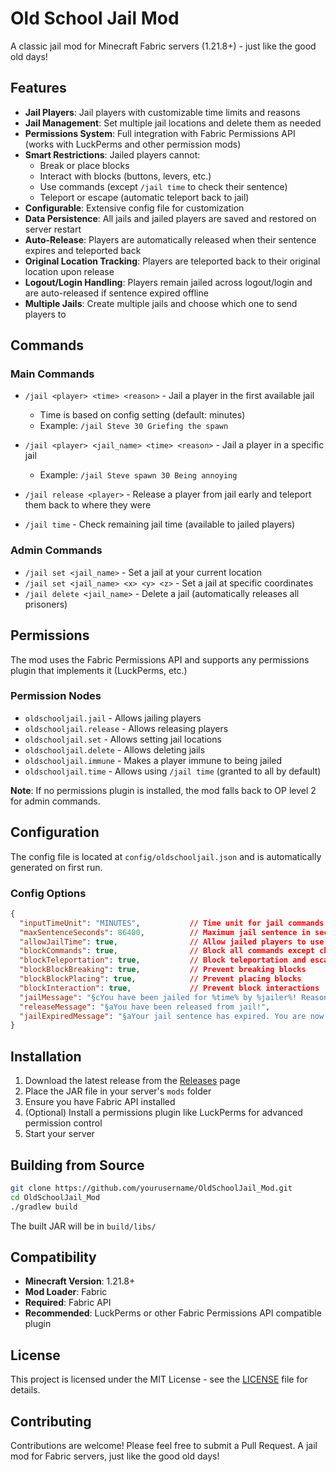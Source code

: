 # Old School Jail Mod

A classic jail mod for Minecraft Fabric servers (1.21.8+) - just like the good old days!

## Features

- **Jail Players**: Jail players with customizable time limits and reasons
- **Jail Management**: Set multiple jail locations and delete them as needed
- **Permissions System**: Full integration with Fabric Permissions API (works with LuckPerms and other permission mods)
- **Smart Restrictions**: Jailed players cannot:
  - Break or place blocks
  - Interact with blocks (buttons, levers, etc.)
  - Use commands (except `/jail time` to check their sentence)
  - Teleport or escape (automatic teleport back to jail)
- **Configurable**: Extensive config file for customization
- **Data Persistence**: All jails and jailed players are saved and restored on server restart
- **Auto-Release**: Players are automatically released when their sentence expires and teleported back
- **Original Location Tracking**: Players are teleported back to their original location upon release
- **Logout/Login Handling**: Players remain jailed across logout/login and are auto-released if sentence expired offline
- **Multiple Jails**: Create multiple jails and choose which one to send players to

## Commands

### Main Commands
- `/jail <player> <time> <reason>` - Jail a player in the first available jail
  - Time is based on config setting (default: minutes)
  - Example: `/jail Steve 30 Griefing the spawn`

- `/jail <player> <jail_name> <time> <reason>` - Jail a player in a specific jail
  - Example: `/jail Steve spawn 30 Being annoying`

- `/jail release <player>` - Release a player from jail early and teleport them back to where they were

- `/jail time` - Check remaining jail time (available to jailed players)

### Admin Commands
- `/jail set <jail_name>` - Set a jail at your current location
- `/jail set <jail_name> <x> <y> <z>` - Set a jail at specific coordinates
- `/jail delete <jail_name>` - Delete a jail (automatically releases all prisoners)

## Permissions

The mod uses the Fabric Permissions API and supports any permissions plugin that implements it (LuckPerms, etc.)

### Permission Nodes
- `oldschooljail.jail` - Allows jailing players
- `oldschooljail.release` - Allows releasing players
- `oldschooljail.set` - Allows setting jail locations
- `oldschooljail.delete` - Allows deleting jails
- `oldschooljail.immune` - Makes a player immune to being jailed
- `oldschooljail.time` - Allows using `/jail time` (granted to all by default)

**Note**: If no permissions plugin is installed, the mod falls back to OP level 2 for admin commands.

## Configuration

The config file is located at `config/oldschooljail.json` and is automatically generated on first run.

### Config Options
```json
{
  "inputTimeUnit": "MINUTES",           // Time unit for jail commands: SECONDS, MINUTES, or HOURS
  "maxSentenceSeconds": 86400,          // Maximum jail sentence in seconds (24 hours default)
  "allowJailTime": true,                // Allow jailed players to use /jail time
  "blockCommands": true,                // Block all commands except chat and /jail time
  "blockTeleportation": true,           // Block teleportation and escape attempts
  "blockBlockBreaking": true,           // Prevent breaking blocks
  "blockBlockPlacing": true,            // Prevent placing blocks
  "blockInteraction": true,             // Prevent block interactions
  "jailMessage": "§cYou have been jailed for %time% by %jailer%! Reason: %reason%",
  "releaseMessage": "§aYou have been released from jail!",
  "jailExpiredMessage": "§aYour jail sentence has expired. You are now free!"
}
```

## Installation

1. Download the latest release from the [Releases](https://github.com/yourusername/OldSchoolJail_Mod/releases) page
2. Place the JAR file in your server's `mods` folder
3. Ensure you have Fabric API installed
4. (Optional) Install a permissions plugin like LuckPerms for advanced permission control
5. Start your server

## Building from Source

```bash
git clone https://github.com/yourusername/OldSchoolJail_Mod.git
cd OldSchoolJail_Mod
./gradlew build
```

The built JAR will be in `build/libs/`

## Compatibility

- **Minecraft Version**: 1.21.8+
- **Mod Loader**: Fabric
- **Required**: Fabric API
- **Recommended**: LuckPerms or other Fabric Permissions API compatible plugin

## License

This project is licensed under the MIT License - see the [LICENSE](LICENSE) file for details.

## Contributing

Contributions are welcome! Please feel free to submit a Pull Request.
A jail mod for Fabric servers, just like the good old days!
